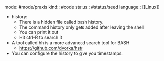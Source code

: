 mode: #mode/praxis 
kind:: #code
status:: #status/seed
language:: [[Linux]]

- history:
    - There is a hidden file called bash history.
    - The command history only gets added after leaving the shell
    - You can print it out
    - Hit ctrl-R to search it
- A tool called hh is a more advanced search tool for BASH
    - https://github.com/dvorka/hstr
- You can configure the history to give you timestamps. 
